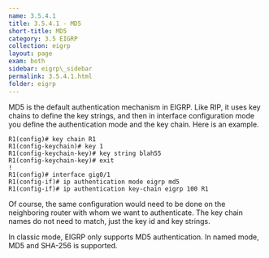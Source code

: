 ```yaml
---
name: 3.5.4.1
title: 3.5.4.1 - MD5
short-title: MD5
category: 3.5 EIGRP
collection: eigrp
layout: page
exam: both
sidebar: eigrp\_sidebar
permalink: 3.5.4.1.html
folder: eigrp
---
```

MD5 is the default authentication mechanism in EIGRP. Like RIP, it uses key chains to define the key strings, and then in interface configuration mode you define the authentication mode and the key chain. Here is an example.
```
R1(config)# key chain R1
R1(config-keychain)# key 1
R1(config-keychain-key)# key string blah55
R1(config-keychain-key)# exit
!
R1(config)# interface gig0/1
R1(config-if)# ip authentication mode eigrp md5
R1(config-if)# ip authentication key-chain eigrp 100 R1
```
Of course, the same configuration would need to be done on the neighboring router with whom we want to authenticate. The key chain names do not need to match, just the key id and key strings.

In classic mode, EIGRP only supports MD5 authentication. In named mode, MD5 and SHA-256 is supported.